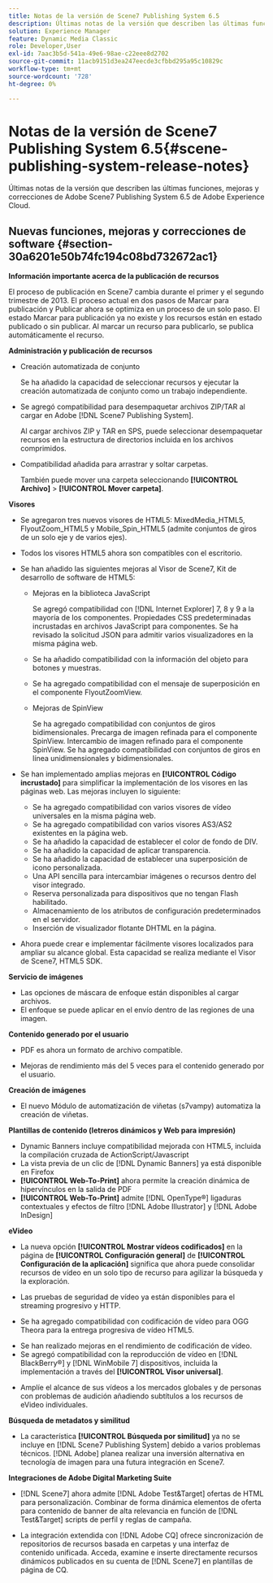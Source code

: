```yaml
---
title: Notas de la versión de Scene7 Publishing System 6.5
description: Últimas notas de la versión que describen las últimas funciones, mejoras y correcciones de Adobe Scene7 Publishing System 6.5, parte de la solución Adobe Experience Manager en Adobe Experience Cloud.
solution: Experience Manager
feature: Dynamic Media Classic
role: Developer,User
exl-id: 7aac3b5d-541a-49e6-98ae-c22eee8d2702
source-git-commit: 11acb9151d3ea247eecde3cfbbd295a95c10829c
workflow-type: tm+mt
source-wordcount: '728'
ht-degree: 0%

---
```


# Notas de la versión de Scene7 Publishing System 6.5{#scene-publishing-system-release-notes}

Últimas notas de la versión que describen las últimas funciones, mejoras y correcciones de Adobe Scene7 Publishing System 6.5 de Adobe Experience Cloud.

## Nuevas funciones, mejoras y correcciones de software {#section-30a6201e50b74fc194c08bd732672ac1}

**Información importante acerca de la publicación de recursos**

El proceso de publicación en Scene7 cambia durante el primer y el segundo trimestre de 2013. El proceso actual en dos pasos de Marcar para publicación y Publicar ahora se optimiza en un proceso de un solo paso. El estado Marcar para publicación ya no existe y los recursos están en estado publicado o sin publicar. Al marcar un recurso para publicarlo, se publica automáticamente el recurso.

**Administración y publicación de recursos**

* Creación automatizada de conjunto

  Se ha añadido la capacidad de seleccionar recursos y ejecutar la creación automatizada de conjunto como un trabajo independiente.
* Se agregó compatibilidad para desempaquetar archivos ZIP/TAR al cargar en Adobe [!DNL Scene7 Publishing System].

  Al cargar archivos ZIP y TAR en SPS, puede seleccionar desempaquetar recursos en la estructura de directorios incluida en los archivos comprimidos.

* Compatibilidad añadida para arrastrar y soltar carpetas.

  También puede mover una carpeta seleccionando **[!UICONTROL Archivo]** > **[!UICONTROL Mover carpeta]**.

**Visores**

* Se agregaron tres nuevos visores de HTML5: MixedMedia_HTML5, FlyoutZoom_HTML5 y Mobile_Spin_HTML5 (admite conjuntos de giros de un solo eje y de varios ejes).
<!-- 
  [More information](http://help.adobe.com/en_US/scene7/using/WS6E593DEA-7D81-4cd6-84B0-85E8BB274176.html#WS1c46793299cf21d77e926d1613177f0a020-8000.html).  -->
* Todos los visores HTML5 ahora son compatibles con el escritorio.

<!--   [More information](http://help.adobe.com/en_US/scene7/using/WS6E593DEA-7D81-4cd6-84B0-85E8BB274176.html#WS1c46793299cf21d77e926d1613177f0a020-8000.html). -->
* Se han añadido las siguientes mejoras al Visor de Scene7, Kit de desarrollo de software de HTML5:

   * Mejoras en la biblioteca JavaScript

     Se agregó compatibilidad con [!DNL Internet Explorer] 7, 8 y 9 a la mayoría de los componentes. Propiedades CSS predeterminadas incrustadas en archivos JavaScript para componentes. Se ha revisado la solicitud JSON para admitir varios visualizadores en la misma página web.

   * Se ha añadido compatibilidad con la información del objeto para botones y muestras.
   * Se ha agregado compatibilidad con el mensaje de superposición en el componente FlyoutZoomView.
   * Mejoras de SpinView

     Se ha agregado compatibilidad con conjuntos de giros bidimensionales. Precarga de imagen refinada para el componente SpinView. Intercambio de imagen refinado para el componente SpinView. Se ha agregado compatibilidad con conjuntos de giros en línea unidimensionales y bidimensionales.

* Se han implementado amplias mejoras en **[!UICONTROL Código incrustado]** para simplificar la implementación de los visores en las páginas web. Las mejoras incluyen lo siguiente:

   * Se ha agregado compatibilidad con varios visores de vídeo universales en la misma página web.
   * Se ha agregado compatibilidad con varios visores AS3/AS2 existentes en la página web.
   * Se ha añadido la capacidad de establecer el color de fondo de DIV.
   * Se ha añadido la capacidad de aplicar transparencia.
   * Se ha añadido la capacidad de establecer una superposición de icono personalizada.
   * Una API sencilla para intercambiar imágenes o recursos dentro del visor integrado.
   * Reserva personalizada para dispositivos que no tengan Flash habilitado.
   * Almacenamiento de los atributos de configuración predeterminados en el servidor.
   * Inserción de visualizador flotante DHTML en la página.

* Ahora puede crear e implementar fácilmente visores localizados para ampliar su alcance global. Esta capacidad se realiza mediante el Visor de Scene7, HTML5 SDK.

**Servicio de imágenes**

* Las opciones de máscara de enfoque están disponibles al cargar archivos.
* El enfoque se puede aplicar en el envío dentro de las regiones de una imagen.

**Contenido generado por el usuario**

* PDF es ahora un formato de archivo compatible.

<!--   [More information](http://help.adobe.com/en_US/scene7/using/WSe8b0455615e2dc47-2df907a712f31201b35-8000.html).  -->
* Mejoras de rendimiento más del 5 veces para el contenido generado por el usuario.

**Creación de imágenes**

* El nuevo Módulo de automatización de viñetas (s7vampy) automatiza la creación de viñetas.

**Plantillas de contenido (letreros dinámicos y Web para impresión)**

* Dynamic Banners incluye compatibilidad mejorada con HTML5, incluida la compilación cruzada de ActionScript/Javascript
* La vista previa de un clic de [!DNL Dynamic Banners] ya está disponible en Firefox
* **[!UICONTROL Web-To-Print]** ahora permite la creación dinámica de hipervínculos en la salida de PDF
* **[!UICONTROL Web-To-Print]** admite [!DNL OpenType®] ligaduras contextuales y efectos de filtro [!DNL Adobe Illustrator] y [!DNL Adobe InDesign]

**eVideo**

* La nueva opción **[!UICONTROL Mostrar vídeos codificados]** en la página de **[!UICONTROL Configuración general]** de **[!UICONTROL Configuración de la aplicación]** significa que ahora puede consolidar recursos de vídeo en un solo tipo de recurso para agilizar la búsqueda y la exploración.

<!--   [More information](http://help.adobe.com/en_US/scene7/using/WSCCBA9D3A-06A3-4f29-AF6B-36CBB2A655F1.html).  -->

* Las pruebas de seguridad de vídeo ya están disponibles para el streaming progresivo y HTTP.

<!--   [More information](http://help.adobe.com/en_US/scene7/using/WSd968ca97bf01df72-5efde3a123268dd80f5-8000.html). -->
* Se ha agregado compatibilidad con codificación de vídeo para OGG Theora para la entrega progresiva de vídeo HTML5.

<!--   [More information](http://help.adobe.com/en_US/scene7/using/WSE86ACF2B-BD50-4c48-A1D7-9CD4405B62D0.html#WS1c46793299cf21d7-39fae9c1131ba8968f7-7fff.html). -->
* Se han realizado mejoras en el rendimiento de codificación de vídeo.
* Se agregó compatibilidad con la reproducción de vídeo en [!DNL BlackBerry®] y [!DNL WinMobile 7] dispositivos, incluida la implementación a través del **[!UICONTROL Visor universal]**.

<!--   [More information](http://help.adobe.com/en_US/scene7/using/WS6E593DEA-7D81-4cd6-84B0-85E8BB274176.html#WS1c46793299cf21d77e926d1613177f0a020-8000.html) or the [eVideo chapter](http://help.adobe.com/en_US/scene7/using/WS53492AE1-6029-45d8-BF80-F4B5CF33EB08.html). -->

* Amplíe el alcance de sus vídeos a los mercados globales y de personas con problemas de audición añadiendo subtítulos a los recursos de eVideo individuales.

<!--   See [More information](http://help.adobe.com/en_US/scene7/using/WS98ca2e6790647c06-6f6f53e137b959f094-8000.html). -->

**Búsqueda de metadatos y similitud**

* La característica **[!UICONTROL Búsqueda por similitud]** ya no se incluye en [!DNL Scene7 Publishing System] debido a varios problemas técnicos. [!DNL Adobe] planea realizar una inversión alternativa en tecnología de imagen para una futura integración en Scene7.

**Integraciones de Adobe Digital Marketing Suite**

* [!DNL Scene7] ahora admite [!DNL Adobe Test&Target] ofertas de HTML para personalización. Combinar de forma dinámica elementos de oferta para contenido de banner de alta relevancia en función de [!DNL Test&Target] scripts de perfil y reglas de campaña.

* La integración extendida con [!DNL Adobe CQ] ofrece sincronización de repositorios de recursos basada en carpetas y una interfaz de contenido unificada. Acceda, examine e inserte directamente recursos dinámicos publicados en su cuenta de [!DNL Scene7] en plantillas de página de CQ.
